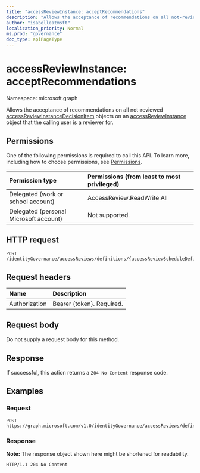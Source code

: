 ```yaml
---
title: "accessReviewInstance: acceptRecommendations"
description: "Allows the acceptance of recommendations on all not-reviewed decisions on an access review instance that the calling user is a reviewer for."
author: "isabelleatmsft"
localization_priority: Normal
ms.prod: "governance"
doc_type: apiPageType
---
```


# accessReviewInstance: acceptRecommendations

Namespace: microsoft.graph

Allows the acceptance of recommendations on all not-reviewed [accessReviewInstanceDecisionItem](../resources/accessreviewinstancedecisionitem.md) objects on an [accessReviewInstance](../resources/accessreviewinstance.md) object that the calling user is a reviewer for.

## Permissions
One of the following permissions is required to call this API. To learn more, including how to choose permissions, see [Permissions](/graph/permissions-reference).

|Permission type|Permissions (from least to most privileged)|
|:---|:---|
|Delegated (work or school account)|AccessReview.ReadWrite.All|
|Delegated (personal Microsoft account)|Not supported.|

## HTTP request

<!-- {
  "blockType": "ignored"
}
-->
``` http
POST /identityGovernance/accessReviews/definitions/{accessReviewScheduleDefinitionId}/instances/{accessReviewInstanceId}/acceptRecommendations
```

## Request headers
|Name|Description|
|:---|:---|
|Authorization|Bearer {token}. Required.|

## Request body
Do not supply a request body for this method.

## Response

If successful, this action returns a `204 No Content` response code.

## Examples

### Request
<!-- {
  "blockType": "request",
  "name": "accessreviewinstance_acceptrecommendations"
}
-->
``` http
POST https://graph.microsoft.com/v1.0/identityGovernance/accessReviews/definitions/{accessReviewScheduleDefinitionId}/instances/{accessReviewInstanceId}/acceptRecommendations
```


### Response
**Note:** The response object shown here might be shortened for readability.
<!-- {
  "blockType": "response",
  "truncated": true
}
-->
``` http
HTTP/1.1 204 No Content
```
